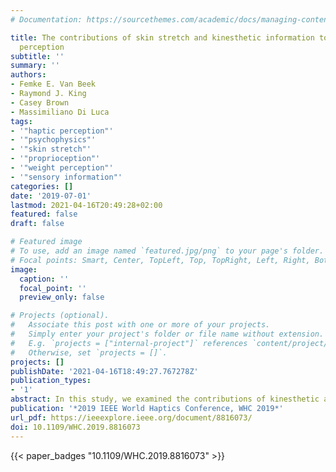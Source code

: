 ```yaml
---
# Documentation: https://sourcethemes.com/academic/docs/managing-content/

title: The contributions of skin stretch and kinesthetic information to static weight
  perception
subtitle: ''
summary: ''
authors:
- Femke E. Van Beek
- Raymond J. King
- Casey Brown
- Massimiliano Di Luca
tags:
- '"haptic perception"'
- '"psychophysics"'
- '"skin stretch"'
- '"proprioception"'
- '"weight perception"'
- '"sensory information"'
categories: []
date: '2019-07-01'
lastmod: 2021-04-16T20:49:28+02:00
featured: false
draft: false

# Featured image
# To use, add an image named `featured.jpg/png` to your page's folder.
# Focal points: Smart, Center, TopLeft, Top, TopRight, Left, Right, BottomLeft, Bottom, BottomRight.
image:
  caption: ''
  focal_point: ''
  preview_only: false

# Projects (optional).
#   Associate this post with one or more of your projects.
#   Simply enter your project's folder or file name without extension.
#   E.g. `projects = ["internal-project"]` references `content/project/deep-learning/index.md`.
#   Otherwise, set `projects = []`.
projects: []
publishDate: '2021-04-16T18:49:27.767278Z'
publication_types:
- '1'
abstract: In this study, we examined the contributions of kinesthetic and skin stretch cues, in isolation and together, to the static perception of weight. In two psychophysical experiments, we asked participants either to detect on which hand a weight was presented or to compare between two weight cues. Two closed-loop controlled haptic devices were used to present weights with a precision of 0.05g to an end-effector held in a pinch grasp. Our results show that combining skin stretch and kinesthetic information leads to better weight detection thresholds than presenting uni-sensory cues does. For supra-threshold stimuli, Weber fractions ranged from 22-44%. Kinesthetic information was less reliable for lighter weights, while both sources of information were equally reliable for weights up to 300g. Our data for lighter weights complied with an Optimal Integration model, while for heavier weights, measurements were closer to predictions from a Sensory Capture model. The difference might be accounted for by the presence of correlated noise across the two cues with heavier weights, which would affect model predictions such that all our data could be explained through an Optimal Integration model. Our experiments provide device-independent measures that can be used to inform, for instance, skin stretch device design.
publication: '*2019 IEEE World Haptics Conference, WHC 2019*'
url_pdf: https://ieeexplore.ieee.org/document/8816073/
doi: 10.1109/WHC.2019.8816073
---
```

{{< paper_badges "10.1109/WHC.2019.8816073" >}}
